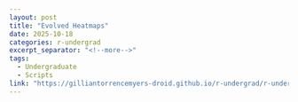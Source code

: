 ```yaml
---
layout: post
title: "Evolved Heatmaps"
date: 2025-10-18
categories: r-undergrad
excerpt_separator: "<!--more-->"
tags:
  - Undergraduate
  - Scripts
link: "https://gilliantorrencemyers-droid.github.io/r-undergrad/r-undergrad-scripts-Evolved-Heatmaps/"
---
```

